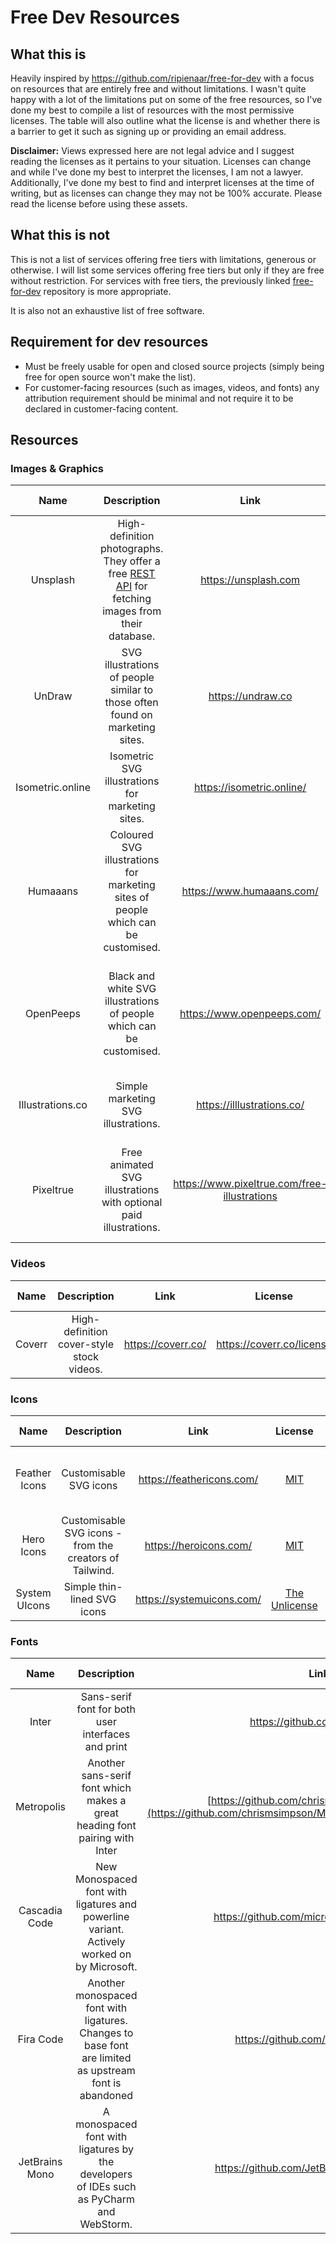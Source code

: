 # Free Dev Resources

## What this is

Heavily inspired by <https://github.com/ripienaar/free-for-dev> with a focus on resources that are entirely free and without limitations. I wasn't quite happy with a lot of the limitations put on some of the free resources, so I've done my best to compile a list of resources with the most permissive licenses. The table will also outline what the license is and whether there is a barrier to get it such as signing up or providing an email address.

**Disclaimer:** Views expressed here are not legal advice and I suggest reading the licenses as it pertains to your situation. Licenses can change and while I've done my best to interpret the licenses, I am not a lawyer. Additionally, I've done my best to find and interpret licenses at the time of writing, but as licenses can change they may not be 100% accurate. Please read the license before using these assets.

## What this is not

This is not a list of services offering free tiers with limitations, generous or otherwise. I will list some services offering free tiers but only if they are free without restriction. For services with free tiers, the previously linked [free-for-dev](https://github.com/ripienaar/free-for-dev) repository is more appropriate.

It is also not an exhaustive list of free software.

## Requirement for dev resources
* Must be freely usable for open and closed source projects (simply being free for open source won't make the list).
* For customer-facing resources (such as images, videos, and fonts) any attribution requirement should be minimal and not require it to be declared in customer-facing content.

## Resources

### Images & Graphics

|Name|Description|Link|License|Attribution Required?|Sign-up required?|
|:--:|:---------:|:----:|:-----:|:-------------------:|:---------------:|
|Unsplash|High-definition photographs. They offer a free [REST API](https://unsplash.com/developers) for fetching images from their database. |<https://unsplash.com>|[Unsplash License](https://unsplash.com/license)|No|No|
|UnDraw|SVG illustrations of people similar to those often found on marketing sites.|<https://undraw.co>|[UnDraw License](https://undraw.co/license)|No|No|
|Isometric.online|Isometric SVG illustrations for marketing sites.|https://isometric.online/|[MIT](https://isometric.online/)|Yes. Read the license for attribution instructions|No|
|Humaaans|Coloured SVG illustrations for marketing sites of people which can be customised.|https://www.humaaans.com/|[CC0](https://creativecommons.org/share-your-work/public-domain/cc0/)|No|No|
|OpenPeeps|Black and white SVG illustrations of people which can be customised.|https://www.openpeeps.com/|[CC0 1.0](https://creativecommons.org/publicdomain/zero/1.0/)|No|Yes. Email is required to be sent the source files. Optional donation.|
|Illustrations.co|Simple marketing SVG illustrations.|https://illlustrations.co/|[MIT](https://illlustrations.co/license/)|Yes. Read the license for attribution instructions|No|
|Pixeltrue|Free animated SVG illustrations with optional paid illustrations.|https://www.pixeltrue.com/free-illustrations|[MIT with limitations](https://www.pixeltrue.com/license)|No|No, however you can sign up for an additional 3 free resources|

### Videos

|Name|Description|Link|License|Attribution Required?|Sign-up required?|
|:--:|:---------:|:----:|:-----:|:-------------------:|:---------------:|
|Coverr|High-definition cover-style stock videos.|<https://coverr.co/>|<https://coverr.co/license>|No|No|

### Icons

|Name|Description|Link|License|Attribution Required?|Sign-up required?|
|:--:|:---------:|:----:|:-----:|:-------------------:|:---------------:|
|Feather Icons|Customisable SVG icons|<https://feathericons.com/>|[MIT](https://github.com/feathericons/feather/blob/master/LICENSE)|Yes. Read the license for attribution instructions|No|
|Hero Icons|Customisable SVG icons - from the creators of Tailwind.|https://heroicons.com/|[MIT](https://github.com/tailwindlabs/heroicons/blob/master/LICENSE)|Yes. Read the license for attribution instructions|No|
|System UIcons|Simple thin-lined SVG icons|https://systemuicons.com/|[The Unlicense](https://github.com/CoreyGinnivan/system-uicons/blob/master/LICENSE)|No|No|

### Fonts

|Name|Description|Link|License|Attribution Required?|Sign-up required?|
|:--:|:---------:|:----:|:-----:|:-------------------:|:---------------:|
|Inter|Sans-serif font for both user interfaces and print|<https://github.com/rsms/inter>|[OFL-1.1](https://github.com/rsms/inter/blob/master/LICENSE.txt)|Yes. Read the license for attribution instructions|No|
|Metropolis|Another sans-serif font which makes a great heading font pairing with Inter|[https://github.com/chrismsimpson/Metropolis](https://github.com/chrismsimpson/Metropolis/blob/master/UNLICENSE)|[Unlicense](https://github.com/chrismsimpson/Metropolis/blob/master/UNLICENSE)|No|No|
|Cascadia Code|New Monospaced font with ligatures and powerline variant. Actively worked on by Microsoft.|https://github.com/microsoft/cascadia-code|[OFL-1.1](https://github.com/microsoft/cascadia-code/blob/master/LICENSE)|Yes. Read the license for attribution instructions|No|
|Fira Code|Another monospaced font with ligatures. Changes to base font are limited as upstream font is abandoned|https://github.com/tonsky/FiraCode|[OFL-1.1](https://github.com/tonsky/FiraCode/blob/master/LICENSE)|Yes. Read the license for attribution instructions|No|
|JetBrains Mono|A monospaced font with ligatures by the developers of IDEs such as PyCharm and WebStorm.|https://github.com/JetBrains/JetBrainsMono|[OFL-1.1](https://github.com/JetBrains/JetBrainsMono/blob/master/OFL.txt)|Yes. Read the license for attribution instructions|No|
